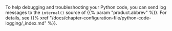---
---
<!-- DISCLAIMER: This file is based on the syslog-ng Open Source Edition documentation https://github.com/balabit/syslog-ng-ose-guides/commit/2f4a52ee61d1ea9ad27cb4f3168b95408fddfdf2 and is used under the terms of The syslog-ng Open Source Edition Documentation License. The file has been modified by Axoflow. -->
To help debugging and troubleshooting your Python code, you can send log messages to the `internal()` source of {{% param "product.abbrev" %}}. For details, see {{% xref "/docs/chapter-configuration-file/python-code-logging/_index.md" %}}.
